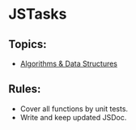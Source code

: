 # JSTasks

## Topics:
- [Algorithms & Data Structures](0.Algorithms&DataStructures)

## Rules:
- Cover all functions by unit tests.  
- Write and keep updated JSDoc.  

